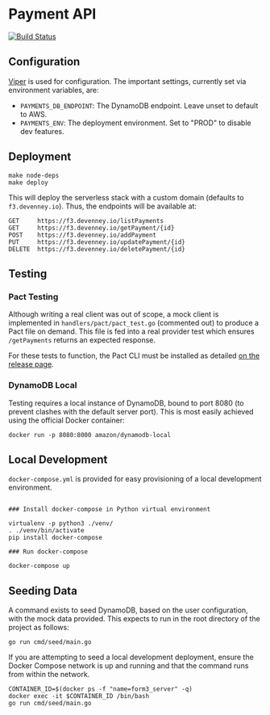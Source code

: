 # Payment API

[![Build Status](https://travis-ci.org/devenney/form3.svg?branch=master)](https://travis-ci.org/devenney/form3)

## Configuration

[Viper](https://github.com/spf13/viper) is used for configuration. The important settings, currently set via environment variables, are:

* `PAYMENTS_DB_ENDPOINT`: The DynamoDB endpoint. Leave unset to default to AWS.
* `PAYMENTS_ENV`: The deployment environment. Set to "PROD" to disable dev features.

## Deployment

```shell
make node-deps
make deploy
```

This will deploy the serverless stack with a custom domain (defaults to `f3.devenney.io`). Thus, the endpoints will be available at:

```
GET     https://f3.devenney.io/listPayments
GET     https://f3.devenney.io/getPayment/{id}
POST    https://f3.devenney.io/addPayment
PUT     https://f3.devenney.io/updatePayment/{id}
DELETE  https://f3.devenney.io/deletePayment/{id}
```

## Testing

### Pact Testing

Although writing a real client was out of scope, a mock client is implemented in `handlers/pact/pact_test.go` (commented out) to produce a Pact file on demand. This file is fed into a real provider test which ensures `/getPayments` returns an expected response.

For these tests to function, the Pact CLI must be installed as detailed [on the release page](https://github.com/pact-foundation/pact-ruby-standalone/releases/tag/v1.64.0).

### DynamoDB Local

Testing requires a local instance of DynamoDB, bound to port 8080 (to prevent clashes with the default server port). This is most easily achieved using the official Docker container:

```shell
docker run -p 8080:8000 amazon/dynamodb-local
```

## Local Development

`docker-compose.yml` is provided for easy provisioning of a local development environment.

```shell

### Install docker-compose in Python virtual environment

virtualenv -p python3 ./venv/
. ./venv/bin/activate
pip install docker-compose

### Run docker-compose

docker-compose up
```

## Seeding Data

A command exists to seed DynamoDB, based on the user configuration, with the mock data provided. This expects to run in the root directory of the project as follows:

```shell
go run cmd/seed/main.go
```

If you are attempting to seed a local development deployment, ensure the Docker Compose network is up and running and that the command runs from within the network.

```shell
CONTAINER_ID=$(docker ps -f "name=form3_server" -q)
docker exec -it $CONTAINER_ID /bin/bash
go run cmd/seed/main.go
```
